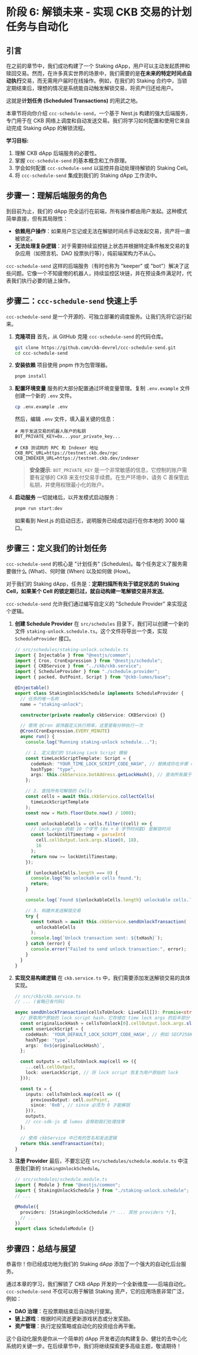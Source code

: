 # 阶段 6: 解锁未来 - 实现 CKB 交易的计划任务与自动化

## 引言

在之前的章节中，我们成功构建了一个 Staking dApp，用户可以主动发起质押和赎回交易。然而，在许多真实世界的场景中，我们需要的是**在未来的特定时间点自动执行**交易，而无需用户届时在线操作。例如，在我们的 Staking 合约中，当锁定期结束后，理想的情况是系统能自动触发解锁交易，将资产归还给用户。

这就是**计划任务 (Scheduled Transactions)** 的用武之地。

本章节将向你介绍 `ccc-schedule-send`，一个基于 Nest.js 构建的强大后端服务，专门用于在 CKB 网络上调度和自动发送交易。我们将学习如何配置和使用它来自动完成 Staking dApp 的解锁流程。

**学习目标:**

1. 理解 CKB dApp 后端服务的必要性。
2. 掌握 `ccc-schedule-send` 的基本概念和工作原理。
3. 学会如何配置 `ccc-schedule-send` 以监控并自动处理待解锁的 Staking Cell。
4. 将 `ccc-schedule-send` 集成到我们的 Staking dApp 工作流中。

## 步骤一：理解后端服务的角色

到目前为止，我们的 dApp 完全运行在前端，所有操作都由用户发起。这种模式简单直接，但有其局限性：

- **依赖用户操作**：如果用户忘记或无法在解锁时间点手动发起交易，资产将一直被锁定。
- **无法处理复杂逻辑**：对于需要持续监控链上状态并根据特定条件触发交易的复杂应用（如预言机、DAO 投票执行等），纯前端架构力不从心。

`ccc-schedule-send` 这样的后端服务（有时也称为 "keeper" 或 "bot"）解决了这些问题。它像一个不知疲倦的机器人，持续监控区块链，并在预设条件满足时，代表我们执行必要的链上操作。

## 步骤二：`ccc-schedule-send` 快速上手

`ccc-schedule-send` 是一个开源的、可独立部署的调度服务。让我们先将它运行起来。

1. **克隆项目**
    首先，从 GitHub 克隆 `ccc-schedule-send` 的代码仓库。

    ```bash
    git clone https://github.com/ckb-devrel/ccc-schedule-send.git
    cd ccc-schedule-send
    ```

2. **安装依赖**
    项目使用 pnpm 作为包管理器。

    ```bash
    pnpm install
    ```

3. **配置环境变量**
    服务的大部分配置通过环境变量管理。复制 `.env.example` 文件创建一个新的 `.env` 文件。

    ```bash
    cp .env.example .env
    ```

    然后，编辑 `.env` 文件，填入最关键的信息：

    ```dotenv
    # 用于发送交易的机器人账户的私钥
    BOT_PRIVATE_KEY=0x...your_private_key...

    # CKB 测试网的 RPC 和 Indexer 地址
    CKB_RPC_URL=https://testnet.ckb.dev/rpc
    CKB_INDEXER_URL=https://testnet.ckb.dev/indexer
    ```

    > **安全提示**: `BOT_PRIVATE_KEY` 是一个非常敏感的信息，它控制的账户需要有足够的 CKB 来支付交易手续费。在生产环境中，请务 C 善保管此私钥，并使用权限最小化的账户。

4. **启动服务**
    一切就绪后，以开发模式启动服务：

    ```bash
    pnpm run start:dev
    ```

    如果看到 Nest.js 的启动日志，说明服务已经成功运行在你本地的 3000 端口。

## 步骤三：定义我们的计划任务

`ccc-schedule-send` 的核心是 "计划任务" (Schedules)。每个任务定义了服务需要做什么 (What)、何时做 (When) 以及如何做 (How)。

对于我们的 Staking dApp，任务是：**定期扫描所有处于锁定状态的 Staking Cell，如果某个 Cell 的锁定期已过，就自动构建一笔解锁交易并发送**。

`ccc-schedule-send` 允许我们通过编写自定义的 "Schedule Provider" 来实现这个逻辑。

1. **创建 Schedule Provider**
    在 `src/schedules` 目录下，我们可以创建一个新的文件 `staking-unlock.schedule.ts`。这个文件将导出一个类，实现 `ScheduleProvider` 接口。

    ```typescript
    // src/schedules/staking-unlock.schedule.ts
    import { Injectable } from "@nestjs/common";
    import { Cron, CronExpression } from "@nestjs/schedule";
    import { CKBService } from "../ckb/ckb.service";
    import { ScheduleProvider } from "./schedule.provider";
    import { packed, OutPoint, Script } from "@ckb-lumos/base";

    @Injectable()
    export class StakingUnlockSchedule implements ScheduleProvider {
      // 任务的唯一名称
      name = "staking-unlock";

      constructor(private readonly ckbService: CKBService) {}

      // 使用 @Cron 装饰器定义执行频率，这里是每分钟执行一次
      @Cron(CronExpression.EVERY_MINUTE)
      async run() {
        console.log("Running staking-unlock schedule...");

        // 1. 定义我们的 Staking Lock Script 模板
        const timeLockScriptTemplate: Script = {
          codeHash: "YOUR_TIME_LOCK_SCRIPT_CODE_HASH", // 替换成你在步骤 〇 中部署的 codeHash
          hashType: "type",
          args: this.ckbService.botAddress.getLockHash(), // 查询所有属于机器人账户的质押 cell
        };

        // 2. 查找所有可解锁的 Cells
        const cells = await this.ckbService.collectCells(
          timeLockScriptTemplate
        );
        const now = Math.floor(Date.now() / 1000);

        const unlockableCells = cells.filter((cell) => {
          // lock.args 的前 10 个字节 (0x + 8 字节时间戳) 是解锁时间
          const lockUntilTimestamp = parseInt(
            cell.cellOutput.lock.args.slice(0, 18),
            16
          );
          return now >= lockUntilTimestamp;
        });

        if (unlockableCells.length === 0) {
          console.log("No unlockable cells found.");
          return;
        }

        console.log(`Found ${unlockableCells.length} unlockable cells.`);

        // 3. 构建并发送解锁交易
        try {
          const txHash = await this.ckbService.sendUnlockTransaction(
            unlockableCells
          );
          console.log(`Unlock transaction sent: ${txHash}`);
        } catch (error) {
          console.error("Failed to send unlock transaction:", error);
        }
      }
    }
    ```

2. **实现交易构建逻辑**
    在 `ckb.service.ts` 中，我们需要添加发送解锁交易的具体实现。

    ```typescript
    // src/ckb/ckb.service.ts
    // ... (省略已有代码)

    async sendUnlockTransaction(cellsToUnlock: LiveCell[]): Promise<string> {
      // 获取用户原始的 lock script hash，它存储在 time lock args 的后半部分
      const originalLockHash = cellsToUnlock[0].cellOutput.lock.args.slice(18);
      const userLockScript = {
        codeHash: 'YOUR_DEFAULT_LOCK_SCRIPT_CODE_HASH', // 例如 SECP256K1_BLAKE160
        hashType: 'type',
        args: `0x${originalLockHash}`,
      };

      const outputs = cellsToUnlock.map(cell => ({
        ...cell.cellOutput,
        lock: userLockScript, // 将 lock script 恢复为用户原始的 lock
      }));

      const tx = {
        inputs: cellsToUnlock.map(cell => ({
          previousOutput: cell.outPoint,
          since: '0x0', // since 必须为 0 才能解锁
        })),
        outputs,
        // ccc-sdk-js 或 lumos 会帮助我们处理找零
      };

      // 使用 ckbService 中已有的签名和发送逻辑
      return this.sendTransaction(tx);
    }
    ```

3. **注册 Provider**
    最后，不要忘记在 `src/schedules/schedule.module.ts` 中注册我们新的 `StakingUnlockSchedule`。

    ```typescript
    // src/schedules/schedule.module.ts
    import { Module } from "@nestjs/common";
    import { StakingUnlockSchedule } from "./staking-unlock.schedule";
    // ...

    @Module({
      providers: [StakingUnlockSchedule /* ... 其他 providers */],
      // ...
    })
    export class ScheduleModule {}
    ```

## 步骤四：总结与展望

恭喜你！你已经成功地为我们的 Staking dApp 添加了一个强大的自动化后台服务。

通过本章的学习，我们解锁了 CKB dApp 开发的一个全新维度——后端自动化。`ccc-schedule-send` 不仅可以用于解锁 Staking 资产，它的应用场景非常广泛，例如：

- **DAO 治理**：在投票期结束后自动执行提案。
- **链上游戏**：根据时间流逝更新游戏状态或分发奖励。
- **资产管理**：执行定投策略或自动化的投资组合再平衡。

这个自动化服务是你从一个简单的 dApp 开发者迈向构建复杂、健壮的去中心化系统的关键一步。在后续章节中，我们将继续探索更多高级主题，敬请期待！
